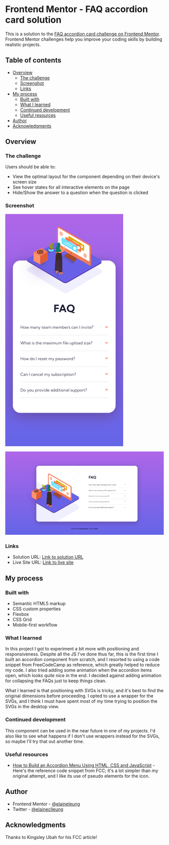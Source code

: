 # Frontend Mentor - FAQ accordion card solution

This is a solution to the [FAQ accordion card challenge on Frontend Mentor](https://www.frontendmentor.io/challenges/faq-accordion-card-XlyjD0Oam). Frontend Mentor challenges help you improve your coding skills by building realistic projects. 

## Table of contents

- [Overview](#overview)
  - [The challenge](#the-challenge)
  - [Screenshot](#screenshot)
  - [Links](#links)
- [My process](#my-process)
  - [Built with](#built-with)
  - [What I learned](#what-i-learned)
  - [Continued development](#continued-development)
  - [Useful resources](#useful-resources)
- [Author](#author)
- [Acknowledgments](#acknowledgments)

## Overview

### The challenge

Users should be able to:

- View the optimal layout for the component depending on their device's screen size
- See hover states for all interactive elements on the page
- Hide/Show the answer to a question when the question is clicked

### Screenshot

![Mobile view of solution](./design/mobile.png)

![Desktop view of solution](./design/desktop.png)

### Links

- Solution URL: [Link to solution URL](https://www.frontendmentor.io/solutions/responsive-accordion-faq-component-W8IX1jNU_)
- Live Site URL: [Link to live site](https://elaineleung.github.io/frontendmentor/accordioncard/)

## My process

### Built with

- Semantic HTML5 markup
- CSS custom properties
- Flexbox
- CSS Grid
- Mobile-first workflow

### What I learned

In this project I got to experiment a bit more with positioning and responsiveness. Despite all the JS I've done thus far, this is the first time I built an accordion component from scratch, and I resorted to using a code snippet from FreeCodeCamp as reference, which greatly helped to reduce my code. I also tried adding some animation when the accordion items open, which looks quite nice in the end. I decided against adding animation for collapsing the FAQs just to keep things clean.

What I learned is that positioning with SVGs is tricky, and it's best to find the original dimensions before proceeding. I opted to use a wrapper for the SVGs, and I think I must have spent most of my time trying to position the SVGs in the desktop view. 

### Continued development

This component can be used in the near future in one of my projects. I'd also like to see what happens if I don't use wrappers instead for the SVGs, so maybe I'll try that out another time.

### Useful resources

- [How to Build an Accordion Menu Using HTML, CSS and JavaScript](https://www.freecodecamp.org/news/build-an-accordion-menu-using-html-css-and-javascript/) - Here's the reference code snippet from FCC; it's a lot simpler than my original attempt, and I like its use of pseudo elements for the icon.

## Author

- Frontend Mentor - [@elaineleung](https://www.frontendmentor.io/profile/elaineleung)
- Twitter - [@elaineclleung](https://twitter.com/elaineclleung)

## Acknowledgments

Thanks to Kingsley Ubah for his FCC article!